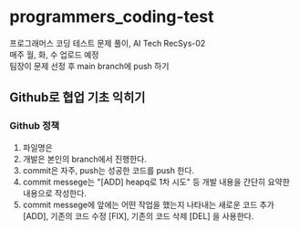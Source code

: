 # programmers_coding-test
프로그래머스 코딩 테스트 문제 풀이, AI Tech RecSys-02\
매주 월, 화, 수 업로드 예정\
팀장이 문제 선정 후 main branch에 push 하기

## Github로 협업 기초 익히기 
### Github 정책
1. 파일명은 
2. 개발은 본인의 branch에서 진행한다.
3. commit은 자주, push는 성공한 코드를 push 한다.
4. commit messege는 "[ADD] heapq로 1차 시도" 등 개발 내용을 간단히 요약한 내용으로 작성한다.
5. commit messege에 앞에는 어떤 작업을 했는지 나타내는 새로운 코드 추가 [ADD], 기존의 코드 수정 [FIX], 기존의 코드 삭제 [DEL] 을 사용한다.
